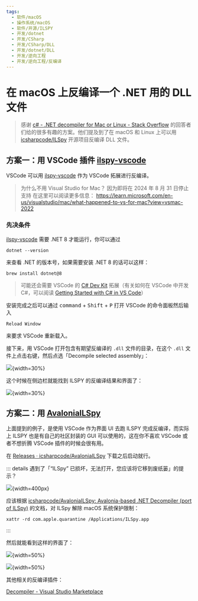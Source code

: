 ```yaml
---
tags:
  - 软件/macOS
  - 操作系统/macOS
  - 软件/开源/ILSPY
  - 开发/dotnet
  - 开发/CSharp
  - 开发/CSharp/DLL
  - 开发/dotnet/DLL
  - 开发/逆向工程
  - 开发/逆向工程/反编译
---
```

# 在 macOS 上反编译一个 .NET 用的 DLL 文件

<script setup>
import ILSpy from './assets/ILSpy.png'
</script>

> 感谢 [c# - .NET decompiler for Mac or Linux - Stack Overflow](https://stackoverflow.com/questions/27413469/net-decompiler-for-mac-or-linux) 的回答者们给的很多有趣的方案。他们提及到了在 macOS 和 Linux 上可以用 [icsharpcode/ILSpy](https://github.com/icsharpcode/ILSpy) 开源项目反编译 DLL 文件。

## 方案一：用 VSCode 插件 [ilspy-vscode](https://marketplace.visualstudio.com/items?itemName=icsharpcode.ilspy-vscode)

VSCode 可以用 [ilspy-vscode](https://marketplace.visualstudio.com/items?itemName=icsharpcode.ilspy-vscode) 作为 VSCode 拓展进行反编译。

> 为什么不用 Visual Studio for Mac？
> 因为即将在 2024 年 8 月 31 日停止支持
> 在这里可以阅读更多信息： https://learn.microsoft.com/en-us/visualstudio/mac/what-happened-to-vs-for-mac?view=vsmac-2022

### 先决条件

[ilspy-vscode](https://marketplace.visualstudio.com/items?itemName=icsharpcode.ilspy-vscode) 需要 .NET 8 才能运行，你可以通过

```shell
dotnet --version
```

来查看 .NET 的版本号，如果需要安装 .NET 8 的话可以这样：

```shell
brew install dotnet@8
```

> 可能还会需要 VSCode 的 [C# Dev Kit](https://marketplace.visualstudio.com/items?itemName=ms-dotnettools.csdevkit) 拓展（有关如何在 VSCode 中开发 C#，可以阅读 [Getting Started with C# in VS Code](https://code.visualstudio.com/docs/csharp/get-started)）

安装完成之后可以通过 <kbd data-macos-keyboard-key="command">command</kbd> + <kbd data-keyboard-key="shift">Shift</kbd> + <kbd>P</kbd> 打开 VSCode 的命令面板然后输入

```
Reload Window
```

来要求 VSCode 重新载入。

接下来，用 VSCode 打开包含有期望反编译的 `.dll` 文件的目录，在这个 `.dll` 文件上点击右键，然后点选「Decompile selected assembly」：

![](./assets/discompile-a-dll-that-dotnet-uses-on-macos-1.png){width=30%}

这个时候在侧边栏就能找到 ILSPY 的反编译结果和界面了：

![](./assets/discompile-a-dll-that-dotnet-uses-on-macos-4.png){width=30%}

## 方案二：用 [AvaloniaILSpy](https://github.com/icsharpcode/AvaloniaILSpy)

上面提到的例子，是使用 VSCode 作为界面 UI 去跑 ILSPY 完成反编译，而实际上 ILSPY 也是有自己的社区封装的 GUI 可以使用的，这在你不喜欢 VSCode 或者不想折腾 VSCode 插件的时候会很有用。

<AppContainer :icon-src="ILSpy" href="https://github.com/icsharpcode/AvaloniaILSpy">
  <template #name>
    ILSpy
  </template>
  <template #by>
    icsharpcode
  </template>
</AppContainer>

在 [Releases · icsharpcode/AvaloniaILSpy](https://github.com/icsharpcode/AvaloniaILSpy/releases) 下载之后启动就行。

::: details 遇到了「“ILSpy” 已损坏，无法打开，您应该将它移到废纸篓」的提示？

![](./assets/discompile-a-dll-that-dotnet-uses-on-macos-2.png){width=400px}

应该根据 [icsharpcode/AvaloniaILSpy: Avalonia-based .NET Decompiler (port of ILSpy)](https://github.com/icsharpcode/AvaloniaILSpy) 的文档，对 ILSpy 解除 macOS 系统保护限制：

```shell
xattr -rd com.apple.quarantine /Applications/ILSpy.app
```

:::

然后就能看到这样的界面了：

![](./assets/discompile-a-dll-that-dotnet-uses-on-macos-3.png){width=50%}

![](./assets/discompile-a-dll-that-dotnet-uses-on-macos-5.png){width=50%}

其他相关的反编译插件：

[Decompiler - Visual Studio Marketplace](https://marketplace.visualstudio.com/items?itemName=tintinweb.vscode-decompiler)
